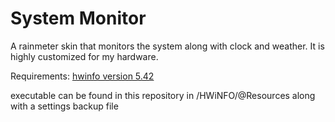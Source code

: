 # System Monitor

A rainmeter skin that monitors the system along with clock and weather. It is highly customized for my hardware.

Requirements:
[hwinfo version 5.42](https://www.filehorse.com/download-hwinfo64/28806/)

executable can be found in this repository in /HWiNFO/@Resources along with a settings backup file